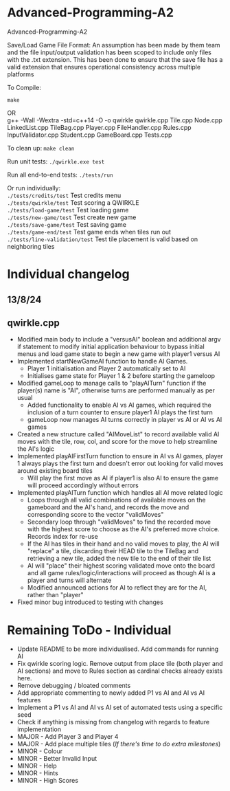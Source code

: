 # Advanced-Programming-A2
Advanced-Programming-A2

Save/Load Game File Format: An assumption has been made by them team and the file input/output validation has been scoped to include only files with the .txt extension. This has been done to ensure that the save file has a valid extension that ensures operational consistency across multiple platforms

To Compile: 

 `make`<br>
 
OR<br>
 g++ -Wall -Wextra -std=c++14 -O -o qwirkle qwirkle.cpp Tile.cpp Node.cpp LinkedList.cpp TileBag.cpp Player.cpp FileHandler.cpp Rules.cpp InputValidator.cpp Student.cpp GameBoard.cpp Tests.cpp
 
To clean up: `make clean`
 
Run unit tests: `./qwirkle.exe test`

Run all end-to-end tests: `./tests/run`

Or run individually:<br>
 `./tests/credits/test` Test credits menu<br>
 `./tests/qwirkle/test` Test scoring a QWIRKLE<br>
 `./tests/load-game/test` Test loading game<br>
 `./tests/new-game/test` Test create new game<br>
 `./tests/save-game/test` Test saving game<br>
 `./tests/game-end/test` Test game ends when tiles run out<br>
 `./tests/line-validation/test` Test tile placement is valid based on neighboring tiles<br>

# Individual changelog 

## 13/8/24

## qwirkle.cpp
- Modified main body to include a "versusAI" boolean and additional argv if statement to modify initial application behaviour to bypass initial menus and load game state to begin a new game with player1 versus AI
- Implemented startNewGameAI function to handle AI Games. 
	- Player 1 initialisation and Player 2 automatically set to AI
	- Initialises game state for Player 1 & 2 before starting the gameloop
- Modified gameLoop to manage calls to "playAITurn" function if the player(s) name is "AI", otherwise turns are performed manually as per usual
	- Added functionality to enable AI vs AI games, which required the inclusion of a turn counter to ensure player1 AI plays the first turn
	- gameLoop now manages AI turns correctly in player vs AI or AI vs AI games
- Created a new structure called "AIMoveList" to record available valid AI moves with the tile, row, col, and score for the move to help streamline the AI's logic
- Implemented playAIFirstTurn function to ensure in AI vs AI games, player 1 always plays the first turn and doesn't error out looking for valid moves around existing board tiles
	- Will play the first move as AI if player1 is also AI to ensure the game will proceed accordingly without errors
- Implemented playAITurn function which handles all AI move related logic
	- Loops through all valid combinations of available moves on the gameboard and the AI's hand, and records the move and corresponding score to the vector "validMoves"
	- Secondary loop through "validMoves" to find the recorded move with the highest score to choose as the AI's preferred move choice. Records index for re-use
	- If the AI has tiles in their hand and no valid moves to play, the AI will "replace" a tile, discarding their HEAD tile to the TileBag and retrieving a new tile, added the new tile to the end of their tile list
	- AI will "place" their highest scoring validated move onto the board and all game rules/logic/interactions will proceed as though AI is a player and turns will alternate
	- Modified announced actions for AI to reflect they are for the AI, rather than "player"
- Fixed minor bug introduced to testing with changes

# Remaining ToDo - Individual

- Update README to be more individualised. Add commands for running AI
- Fix qwirkle scoring logic. Remove output from place tile (both player and AI sections) and move to Rules section as cardinal checks already exists here. 
- Remove debugging / bloated comments
- Add appropriate commenting to newly added P1 vs AI and AI vs AI features
- Implement a P1 vs AI and AI vs AI set of automated tests using a specific seed 
- Check if anything is missing from changelog with regards to feature implementation
- MAJOR - Add Player 3 and Player 4  
- MAJOR - Add place multiple tiles (*If there's time to do extra milestones*)
- MINOR - Colour 
- MINOR - Better Invalid Input 
- MINOR - Help
- MINOR - Hints
- MINOR - High Scores